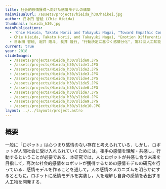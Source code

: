 ```yaml
---
title: 社会的感情獲得へ向けた感情モデルの構築
mainVisualUrl: /assets/projects/hieida_h30/haikei.jpg
author: 日永田 智絵 (Chie Hieida)
thumbnail: hieida_h30.jpg
mainPublications:
  - 'Chie Hieida, Takato Horii and Takayuki Nagai, "Toward Empathic Communication: Emotion Differentiation Via Face-To-Face Interaction in Generative Model of Emotion," The 8th Joint IEEE International Conference on Development and Learning and on Epigenetic Robotics 2018, ICDL2018'
  - Chie Hieida, Takato Horii, and Takayuki Nagai, "Emotion Differentiation based on Decision-Making in Emotion Model," IEEE International Conference on Robot and Human Interactive Communication, pp.659-665, Nanjing, China, August 27-31, 2018
  - 日永田 智絵, 堀井 隆斗, 長井 隆行, "行動決定に基づく感情分化", 第32回人工知能学会全国大会, 2018.6
current: true
year: 2018
slideImages:
  - /assets/projects/Hieida_h30/slide0.JPG
  - /assets/projects/Hieida_h30/slide1.JPG
  - /assets/projects/Hieida_h30/slide2.JPG
  - /assets/projects/Hieida_h30/slide3.JPG
  - /assets/projects/Hieida_h30/slide4.JPG
  - /assets/projects/Hieida_h30/slide5.JPG
  - /assets/projects/Hieida_h30/slide6.JPG
  - /assets/projects/Hieida_h30/slide7.JPG
  - /assets/projects/Hieida_h30/slide8.JPG
  - /assets/projects/Hieida_h30/slide9.JPG
  - /assets/projects/Hieida_h30/slide10.JPG
layout: ../../layouts/project.astro
---
```


## 概要

一般に「ロボット」は心つまり感情のない存在と考えられている．しかし，ロボットが人間社会に受け入れられていくためには，相手の感情を理解・共感し，行動するということが必要である．本研究では，人とロボットが共感し合う未来を目指して，高次な社会的感情をロボットが獲得するための感情モデルの研究を行っている．感情モデルを作ることを通して，人の感情のメカニズムを明らかにするとともに，ロボットに感情モデルを実装し，人を理解し自身の感情を表出する人工物を開発する．
